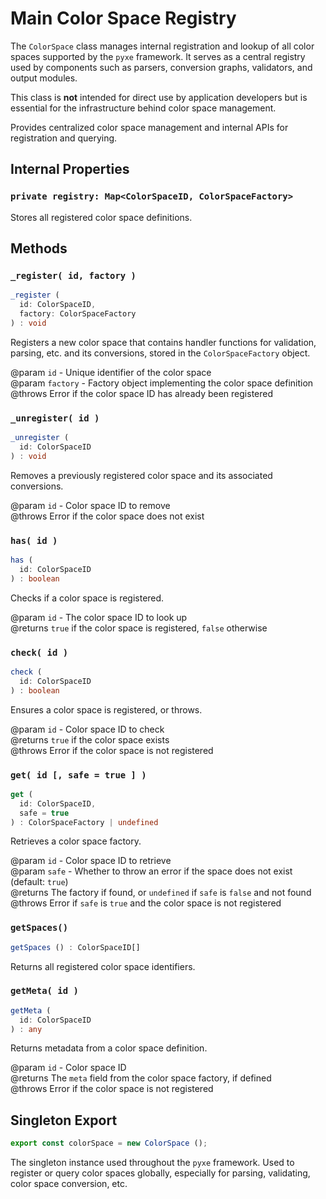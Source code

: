# Main Color Space Registry

The `ColorSpace` class manages internal registration and lookup of all color spaces supported by the `pyxe` framework. It serves as a central registry used by components such as parsers, conversion graphs, validators, and output modules.  

This class is **not** intended for direct use by application developers but is essential for the infrastructure behind color space management.

Provides centralized color space management and internal APIs for registration and querying.

## Internal Properties

### `private registry: Map<ColorSpaceID, ColorSpaceFactory>`

Stores all registered color space definitions.

## Methods

### `_register( id, factory )`

```ts
_register (
  id: ColorSpaceID,
  factory: ColorSpaceFactory
) : void
```

Registers a new color space that contains handler functions for validation, parsing, etc. and its conversions, stored in the `ColorSpaceFactory` object.

@param `id` - Unique identifier of the color space  
@param `factory` - Factory object implementing the color space definition  
@throws Error if the color space ID has already been registered

### `_unregister( id )`

```ts
_unregister (
  id: ColorSpaceID
) : void
```

Removes a previously registered color space and its associated conversions.

@param `id` - Color space ID to remove  
@throws Error if the color space does not exist

### `has( id )`

```ts
has (
  id: ColorSpaceID
) : boolean
```

Checks if a color space is registered.

@param `id` - The color space ID to look up  
@returns `true` if the color space is registered, `false` otherwise

### `check( id )`

```ts
check (
  id: ColorSpaceID
) : boolean
```

Ensures a color space is registered, or throws.

@param `id` - Color space ID to check  
@returns `true` if the color space exists  
@throws Error if the color space is not registered

### `get( id [, safe = true ] )`

```ts
get (
  id: ColorSpaceID,
  safe = true
) : ColorSpaceFactory | undefined
```

Retrieves a color space factory.

@param `id` - Color space ID to retrieve  
@param `safe` - Whether to throw an error if the space does not exist (default: `true`)  
@returns The factory if found, or `undefined` if `safe` is `false` and not found  
@throws Error if `safe` is `true` and the color space is not registered

### `getSpaces()`

```ts
getSpaces () : ColorSpaceID[]
```

Returns all registered color space identifiers.

### `getMeta( id )`

```ts
getMeta (
  id: ColorSpaceID
) : any
```

Returns metadata from a color space definition.

@param `id` - Color space ID  
@returns The `meta` field from the color space factory, if defined  
@throws Error if the color space is not registered

## Singleton Export

```ts
export const colorSpace = new ColorSpace ();
```

The singleton instance used throughout the `pyxe` framework. Used to register or query color spaces globally, especially for parsing, validating, color space conversion, etc.